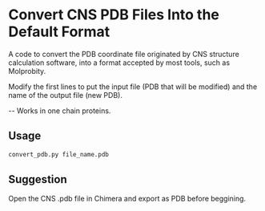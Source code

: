 # Convert CNS PDB Files Into the Default Format

A code to convert the PDB coordinate file originated by CNS structure calculation software, into a format accepted by most tools, such as Molprobity.

Modify the first lines to put the input file (PDB that will be modified) and the name of the output file (new PDB).

-- Works in one chain proteins.

## Usage
```python
convert_pdb.py file_name.pdb
```
## Suggestion
Open the CNS .pdb file in Chimera and export as PDB before beggining.
